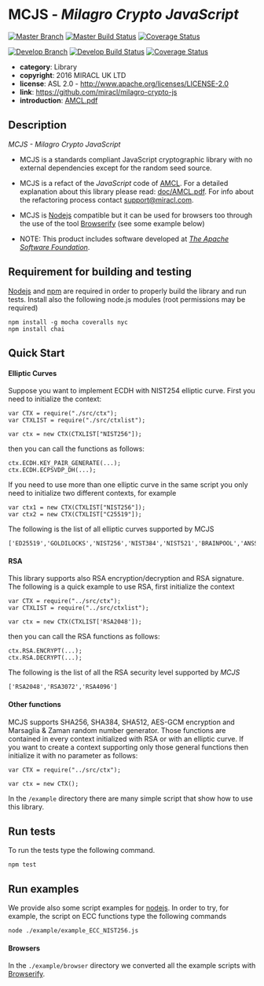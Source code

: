 # MCJS - *Milagro Crypto JavaScript*

[![Master Branch](https://img.shields.io/badge/-master:-gray.svg)](https://github.com/miracl/milagro-crypto-js/tree/master)
[![Master Build Status](https://secure.travis-ci.org/miracl/milagro-crypto-js.png?branch=master)](https://travis-ci.org/miracl/milagro-crypto-js?branch=master)
[![Coverage Status](https://coveralls.io/repos/github/miracl/milagro-crypto-js/badge.svg?branch=master)](https://coveralls.io/github/miracl/milagro-crypto-js?branch=master)

[![Develop Branch](https://img.shields.io/badge/-develop:-gray.svg)](https://github.com/miracl/milagro-crypto-js/tree/develop)
[![Develop Build Status](https://secure.travis-ci.org/miracl/milagro-crypto-js.png?branch=develop)](https://travis-ci.org/miracl/milagro-crypto-js?branch=develop)
[![Coverage Status](https://coveralls.io/repos/github/miracl/milagro-crypto-js/badge.svg?branch=develop)](https://coveralls.io/github/miracl/milagro-crypto-js?branch=develop)


* **category**:    Library
* **copyright**:   2016 MIRACL UK LTD
* **license**:     ASL 2.0 - http://www.apache.org/licenses/LICENSE-2.0
* **link**:        https://github.com/miracl/milagro-crypto-js
* **introduction**: [AMCL.pdf](doc/AMCL.pdf)

## Description

*MCJS - Milagro Crypto JavaScript*

* MCJS is a standards compliant JavaScript cryptographic library with no external dependencies except for the random seed source.

* MCJS is a refact of the *JavaScript* code of [AMCL](https://github.com/miracl/amcl). For a detailed explanation about this library please read: [doc/AMCL.pdf](doc/AMCL.pdf). For info about the refactoring process contact support@miracl.com.

* MCJS is [Nodejs](https://nodejs.org/en/) compatible but it can be used for browsers too through the use of the tool [Browserify](http://browserify.org/) (see some example below)

* NOTE: This product includes software developed at *[The Apache Software Foundation](http://www.apache.org/)*.

## Requirement for building and testing

[Nodejs](https://nodejs.org/en/) and [npm](https://www.npmjs.com/) are required in order to properly build the library and run tests. Install also the following node.js modules (root permissions may be required)
```
npm install -g mocha coveralls nyc
npm install chai
```

## Quick Start
#### Elliptic Curves
Suppose you want to implement ECDH with NIST254 elliptic curve. First you need to initialize the context:

```
var CTX = require("./src/ctx");
var CTXLIST = require("./src/ctxlist");

var ctx = new CTX(CTXLIST["NIST256"]);
```
then you can call the functions as follows:
```
ctx.ECDH.KEY_PAIR_GENERATE(...);
ctx.ECDH.ECPSVDP_DH(...);
```
If you need to use more than one elliptic curve in the same script you only need to initialize two different contexts, for example
```
var ctx1 = new CTX(CTXLIST["NIST256"]);
var ctx2 = new CTX(CTXLIST["C25519"]);
```
The following is the list of all elliptic curves supported by MCJS
```
['ED25519','GOLDILOCKS','NIST256','NIST384','NIST521','BRAINPOOL','ANSSI','HIFIVE','C25519','C41417','MF254W','MF254E','MF254M','MF256W','MF256E','MF256M','MS255W','MS255E','MS255M','MS256W','MS256E','MS256M','BN254','BN254CX','BLS383'];
```
#### RSA
This library supports also RSA encryption/decryption and RSA signature. The following is a quick example to use RSA, first initialize the context
```
var CTX = require("../src/ctx");
var CTXLIST = require("../src/ctxlist");

var ctx = new CTX(CTXLIST['RSA2048']);
```
then you can call the RSA functions as follows:
```
ctx.RSA.ENCRYPT(...);
ctx.RSA.DECRYPT(...);
```
The following is the list of all the RSA security level supported by *MCJS*
```
['RSA2048','RSA3072','RSA4096']
```
#### Other functions
MCJS supports SHA256, SHA384, SHA512, AES-GCM encryption and Marsaglia & Zaman random number generator. Those functions are contained in every context initialized with RSA or with an elliptic curve. If you want to create a context supporting only those general functions then initialize it with no parameter as follows:
```
var CTX = require("../src/ctx");

var ctx = new CTX();
```
In the `/example` directory there are many simple script that show how to use this library.

## Run tests
To run the tests type the following command.

```
npm test
```

## Run examples
We provide also some script examples for [nodejs](https://nodejs.org/en/). In order to try, for example, the script on ECC functions type the following commands
```
node ./example/example_ECC_NIST256.js
```
#### Browsers
In the `./example/browser` directory we converted all the example scripts with [Browserify](http://browserify.org/).

